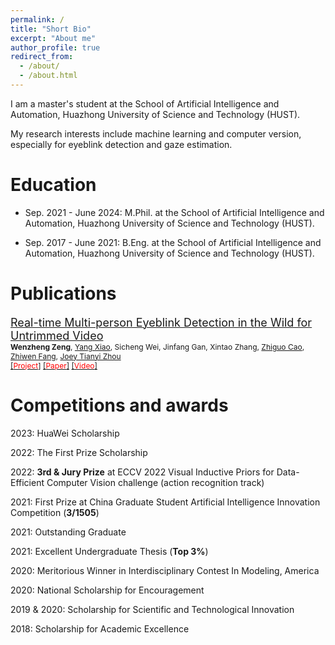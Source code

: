 ```yaml
---
permalink: /
title: "Short Bio"
excerpt: "About me"
author_profile: true
redirect_from: 
  - /about/
  - /about.html
---
```


I am a master's student at the School of Artificial Intelligence and Automation, Huazhong University of Science and Technology (HUST).

My research interests include machine learning and computer version, especially for eyeblink detection and gaze estimation.

Education
======
* Sep. 2021 - June 2024: M.Phil. at the School of Artificial Intelligence and Automation, Huazhong University of Science and Technology (HUST).

* Sep. 2017 - June 2021: B.Eng. at the School of Artificial Intelligence and Automation, Huazhong University of Science and Technology (HUST).

Publications
======
[<font size=4>Real-time Multi-person Eyeblink Detection in the Wild for Untrimmed Video</font>](https://openaccess.thecvf.com/content/CVPR2023/papers/Zeng_Real-Time_Multi-Person_Eyeblink_Detection_in_the_Wild_for_Untrimmed_Video_CVPR_2023_paper.pdf)<br>
<span style="font-size: 9pt">
 **Wenzheng Zeng**, [Yang Xiao](https://scholar.google.com/citations?user=NeKBuXEAAAAJ&), Sicheng Wei, Jinfang Gan, Xintao Zhang, [Zhiguo Cao](https://scholar.google.com/citations?hl=zh-CN&user=396o2BAAAAAJ), [Zhiwen Fang](https://scholar.google.com/citations?user=UX5N_FQAAAAJ&hl=zh-CN), [Joey Tianyi Zhou](https://scholar.google.com/citations?hl=zh-CN&user=cYNqDokAAAAJ&view_op=list_works)</span><br>
 <span style="font-size: 9pt">
 [[<font color=red>Project</font>]](https://github.com/wenzhengzeng/MPEblink) [[<font color=red>Paper</font>]](https://arxiv.org/abs/2303.16053) [[<font color=red>Video</font>]](https://www.youtube.com/watch?v=ngME7dym0Uk&t=1s)</span>



Competitions and awards
====
2023: HuaWei Scholarship

2022: The First Prize Scholarship

2022: **3rd & Jury Prize** at ECCV 2022 Visual Inductive Priors for Data-Efficient Computer Vision challenge (action recognition track)

2021: First Prize at China Graduate Student Artificial Intelligence Innovation Competition (**3/1505**)

2021: Outstanding Graduate

2021: Excellent Undergraduate Thesis (**Top 3%**)

2020: Meritorious Winner in Interdisciplinary Contest In Modeling, America

2020: National Scholarship for Encouragement

2019 & 2020: Scholarship for Scientific and Technological Innovation

2018: Scholarship for Academic Excellence